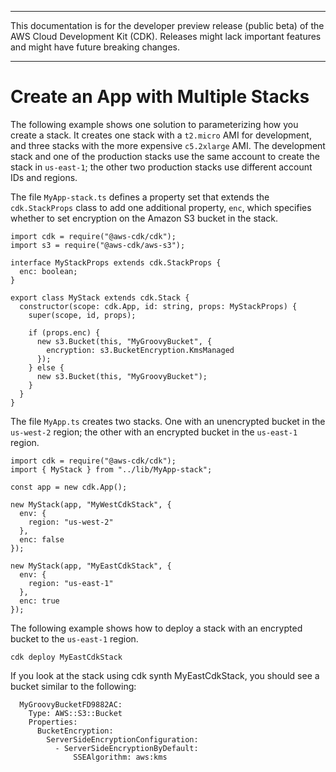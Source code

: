 --------

This documentation is for the developer preview release \(public beta\) of the AWS Cloud Development Kit \(CDK\)\. Releases might lack important features and might have future breaking changes\.

--------

# Create an App with Multiple Stacks<a name="stack_how_to_create_multiple_stacks"></a>

The following example shows one solution to parameterizing how you create a stack\. It creates one stack with a `t2.micro` AMI for development, and three stacks with the more expensive `c5.2xlarge` AMI\. The development stack and one of the production stacks use the same account to create the stack in `us-east-1`; the other two production stacks use different account IDs and regions\.

The file `MyApp-stack.ts` defines a property set that extends the `cdk.StackProps` class to add one additional property, `enc`, which specifies whether to set encryption on the Amazon S3 bucket in the stack\.

```
import cdk = require("@aws-cdk/cdk");
import s3 = require("@aws-cdk/aws-s3");

interface MyStackProps extends cdk.StackProps {
  enc: boolean;
}

export class MyStack extends cdk.Stack {
  constructor(scope: cdk.App, id: string, props: MyStackProps) {
    super(scope, id, props);

    if (props.enc) {
      new s3.Bucket(this, "MyGroovyBucket", {
        encryption: s3.BucketEncryption.KmsManaged
      });
    } else {
      new s3.Bucket(this, "MyGroovyBucket");
    }
  }
}
```

The file `MyApp.ts` creates two stacks\. One with an unencrypted bucket in the `us-west-2` region; the other with an encrypted bucket in the `us-east-1` region\.

```
import cdk = require("@aws-cdk/cdk");
import { MyStack } from "../lib/MyApp-stack";

const app = new cdk.App();

new MyStack(app, "MyWestCdkStack", {
  env: {
    region: "us-west-2"
  },
  enc: false
});

new MyStack(app, "MyEastCdkStack", {
  env: {
    region: "us-east-1"
  },
  enc: true
});
```

The following example shows how to deploy a stack with an encrypted bucket to the `us-east-1` region\.

```
cdk deploy MyEastCdkStack
```

If you look at the stack using cdk synth MyEastCdkStack, you should see a bucket similar to the following:

```
  MyGroovyBucketFD9882AC:
    Type: AWS::S3::Bucket
    Properties:
      BucketEncryption:
        ServerSideEncryptionConfiguration:
          - ServerSideEncryptionByDefault:
              SSEAlgorithm: aws:kms
```